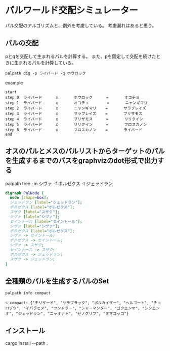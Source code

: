 # パルワールド交配シミュレーター

パル交配のアルゴリズムと、例外を考慮している。
考慮漏れはあると思う。


## パルの交配

pとqを交配して生まれるパルを計算する。
また、pを固定して交配を続けたときに生まれるパルを計算している。


```
palpath dig -p ライバード -q ホウロック
```

example
```
start
step 0  ライバード      x       ホウロック      =       オコチョ
step 1  ライバード      x       オコチョ        =       ニャンギマリ
step 2  ライバード      x       ニャンギマリ    =       サラブレイズ
step 3  ライバード      x       サラブレイズ    =       ブリザモス
step 4  ライバード      x       ブリザモス      =       リリクイン
step 5  ライバード      x       リリクイン      =       フロスカノン
step 6  ライバード      x       フロスカノン    =       ライバード
end
```

## オスのパルとメスのパルリストからターゲットのパルを生成するまでのパスをgraphvizのdot形式で出力する

palpath tree -m シヴァ -f ボルゼクス  -t ジェッドラン


```dot
digraph PalNode {
  node [shape=box];
  ジェッドラン [label="ジェッドラン"];
  ボルゼクス [label="ボルゼクス"];
  スザク [label="スザク"];
  シヴァ [label="シヴァ"];
  セイントール [label="セイントール"];
  シヴァ [label="シヴァ"];
  ボルゼクス [label="ボルゼクス"];
  シヴァ -> セイントール;
  ボルゼクス -> セイントール;
  シヴァ -> スザク;
  セイントール -> スザク;
  ボルゼクス -> ジェッドラン;
  スザク -> ジェッドラン;
}
```


## 全種類のパルを生成するパルのSet

```
palpath info compact
```


```
s_compact: {"チリザード", "サラブラック", "ボルカイザー", "ヘルゴート", "チョロゾウ", "イバラヒメ", "ツンドラー", "シャーマンダー", "ゴクエンオ", "シンエンオ", "ジェッドラン", "ニャオテト", "ゼノグリフ", "タマコッコ"}
```




## インストール

cargo install --path .

